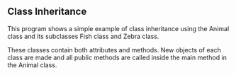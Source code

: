 ## Class Inheritance
This program shows a simple example of class inheritance using the Animal class and its subclasses Fish class and Zebra class. 

These classes contain both attributes and methods. New objects of each class are made and all public methods are called inside the main method in the Animal class.